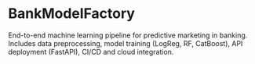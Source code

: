 # BankModelFactory
End-to-end machine learning pipeline for predictive marketing in banking. Includes data preprocessing, model training (LogReg, RF, CatBoost), API deployment (FastAPI), CI/CD and cloud integration.
